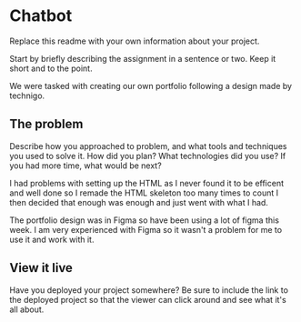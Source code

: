 # Chatbot

Replace this readme with your own information about your project.

Start by briefly describing the assignment in a sentence or two. Keep it short and to the point.

We were tasked with creating our own portfolio following a design made by technigo.

## The problem
Describe how you approached to problem, and what tools and techniques you used to solve it. How did you plan? What technologies did you use? If you had more time, what would be next?

I had problems with setting up the HTML as I never found it to be efficent and well done so I remade the HTML skeleton too many times to count I then decided that enough was enough and just went with what I had.

The portfolio design was in Figma so have been using a lot of figma this week. I am very experienced with Figma so it wasn't a problem for me to use it and work with it.





## View it live
Have you deployed your project somewhere? Be sure to include the link to the deployed project so that the viewer can click around and see what it's all about.



